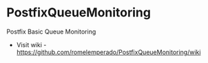 PostfixQueueMonitoring
======================

Postfix Basic Queue Monitoring

* Visit wiki - https://github.com/romelemperado/PostfixQueueMonitoring/wiki
